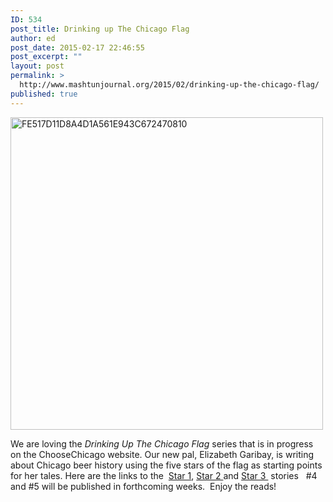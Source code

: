 ```yaml
---
ID: 534
post_title: Drinking up The Chicago Flag
author: ed
post_date: 2015-02-17 22:46:55
post_excerpt: ""
layout: post
permalink: >
  http://www.mashtunjournal.org/2015/02/drinking-up-the-chicago-flag/
published: true
---
```

<a href="http://www.mashtunjournal.org/2015/02/drinking-up-the-chicago-flag/fe517d11d8a4d1a561e943c672470810/" rel="attachment wp-att-535"><img class="alignnone size-full wp-image-535" src="http://www.mashtunjournal.org/wp-content/uploads/2015/02/FE517D11D8A4D1A561E943C672470810.jpg" alt="FE517D11D8A4D1A561E943C672470810" width="500" height="500" /></a>

We are loving the <i>Drinking Up The Chicago Flag</i> series that is in progress on the ChooseChicago website. Our new pal, Elizabeth Garibay, is writing about Chicago beer history using the five stars of the flag as starting points for her tales. Here are the links to the  <a href="http://www.choosechicago.com/blog/post/2015/01/Drinking-Up-the-Chicago-Flag-Star-1/1785/" target="_blank">Star 1</a>, <a href="http://www.choosechicago.com/blog/post/2015/02/Drinking-Up-the-Chicago-Flag-Star-2/1796/" target="_blank">Star 2 </a>and <a href="http://www.choosechicago.com/blog/post/2015/02/Drinking-Up-The-Chicago-Flag-Star-3/1812/" target="_blank">Star 3 </a> stories   #4 and #5 will be published in forthcoming weeks.  Enjoy the reads!